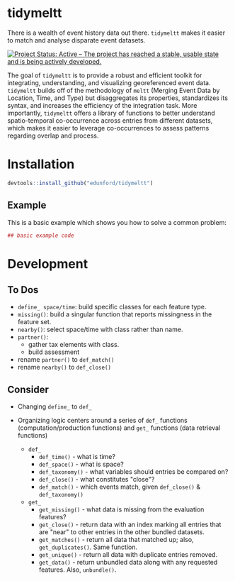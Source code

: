
<!-- README.md is generated from README.Rmd. Please edit that file -->
tidymeltt
=========

There is a wealth of event history data out there. `tidymeltt` makes it easier to match and analyse disparate event datasets.

[![Project Status: Active – The project has reached a stable, usable state and is being actively developed.](http://www.repostatus.org/badges/latest/active.svg)](http://www.repostatus.org/#active)

The goal of `tidymeltt` is to provide a robust and efficient toolkit for integrating, understanding, and visualizing georeferenced event data. `tidymeltt` builds off of the methodology of `meltt` (Merging Event Data by Location, Time, and Type) but disaggregates its properties, standardizes its syntax, and increases the efficiency of the integration task. More importantly, `tidymeltt` offers a library of functions to better understand spatio-temporal co-occurrence across entries from different datasets, which makes it easier to leverage co-occurrences to assess patterns regarding overlap and process.

Installation
============

``` r
devtools::install_github("edunford/tidymeltt")
```

Example
-------

This is a basic example which shows you how to solve a common problem:

``` r
## basic example code
```

Development
===========

To Dos
------

-   `define_ space/time`: build specific classes for each feature type.
-   `missing()`: build a singular function that reports missingness in the feature set.
-   `nearby()`: select space/time with class rather than name.
-   `partner()`:
    -   gather tax elements with class.
    -   build assessment
-   rename `partner()` to `def_match()`
-   rename `nearby()` to `def_close()`

Consider
--------

-   Changing `define_` to `def_`

-   Organizing logic centers around a series of `def_` functions (computation/production functions) and `get_` functions (data retrieval functions)
    -   `def_`
        -   `def_time()` - what is time?
        -   `def_space()` - what is space?
        -   `def_taxonomy()` - what variables should entries be compared on?
        -   `def_close()` - what constitutes "close"?
        -   `def_match()` - which events match, given `def_close()` & `def_taxonomy()`
    -   `get_`
        -   `get_missing()` - what data is missing from the evaluation features?
        -   `get_close()` - return data with an index marking all entries that are "near" to other entries in the other bundled datasets.
        -   `get_matches()` - return all data that matched up; also, `get_duplicates()`. Same function.
        -   `get_unique()` - return all data with duplicate entries removed.
        -   `get_data()` - return unbundled data along with any requested features. Also, `unbundle()`.
